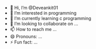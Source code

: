 - 👋 Hi, I’m @Deveankit01
- 👀 I’m interested in programming
- 🌱 I’m currently learning c programming
- 💞️ I’m looking to collaborate on ...
- 📫 How to reach me ...
- 😄 Pronouns: ...
- ⚡ Fun fact: ...

<!---
Deveankit01/Deveankit01 is a ✨ special ✨ repository because its `README.md` (this file) appears on your GitHub profile.
You can click the Preview link to take a look at your changes.
--->
